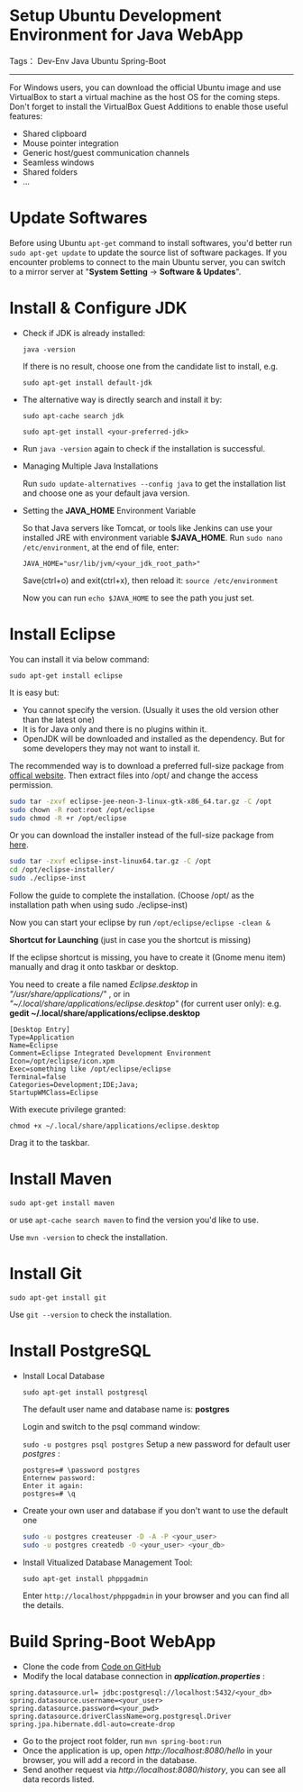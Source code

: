 ﻿Setup Ubuntu Development Environment for Java WebApp
================================================================

Tags： Dev-Env Java Ubuntu Spring-Boot

----------

For Windows users, you can download the official Ubuntu image and use VirtualBox to start a virtual machine as the host OS for the coming steps.
Don't forget to install the VirtualBox Guest Additions to enable those useful features:
 - Shared clipboard
 - Mouse pointer integration
 - Generic host/guest communication channels
 - Seamless windows
 - Shared folders
 - ...

# **Update Softwares**
Before using Ubuntu `apt-get` command to install softwares, you'd better run `sudo apt-get update` to update the source list of software packages.
If you encounter problems to connect to the main Ubuntu server, you can switch to a mirror server at "**System Setting** -> **Software & Updates**".

# **Install & Configure JDK**
- Check if JDK is already installed:

  `java -version`

  If there is no result, choose one from the candidate list to install, e.g.

  `sudo apt-get install default-jdk`

- The alternative way is directly search and install it by:

  `sudo apt-cache search jdk`

  `sudo apt-get install <your-preferred-jdk>`
- Run `java -version` again to check if the installation is successful.

- Managing Multiple Java Installations

  Run `sudo update-alternatives --config java` to get the installation list and choose one as your default java version.

- Setting the **JAVA_HOME** Environment Variable

  So that Java servers like Tomcat, or tools like Jenkins can use your installed JRE with environment variable **$JAVA_HOME**.
  Run `sudo nano /etc/environment`, at the end of file, enter:

  `JAVA_HOME="usr/lib/jvm/<your_jdk_root_path>"`

  Save(ctrl+o) and exit(ctrl+x), then reload it: `source /etc/environment`

  Now you can run `echo $JAVA_HOME` to see the path you just set.

# **Install Eclipse**
You can install it via below command:

`sudo apt-get install eclipse`

It is easy but:
 - You cannot specify the version. (Usually it uses the old version other than the latest one)
 - It is for Java only and there is no plugins within it.
 - OpenJDK will be downloaded and installed as the dependency. But for some developers they may not want to install it.

The recommended way is to download a preferred full-size package from [offical website][1]. Then extract files into /opt/ and change the access permission.

``` bash
sudo tar -zxvf eclipse-jee-neon-3-linux-gtk-x86_64.tar.gz -C /opt
sudo chown -R root:root /opt/eclipse
sudo chmod -R +r /opt/eclipse
```

Or you can download the installer instead of the full-size package from [here][2].

``` bash
sudo tar -zxvf eclipse-inst-linux64.tar.gz -C /opt
cd /opt/eclipse-installer/
sudo ./eclipse-inst
```

Follow the guide to complete the installation. (Choose /opt/ as the installation path when using sudo ./eclipse-inst)

Now you can start your eclipse by run `/opt/eclipse/eclipse -clean &`

**Shortcut for Launching** (just in case you the shortcut is missing)

If the eclipse shortcut is missing, you have to create it (Gnome menu item) manually and drag it onto taskbar or desktop.

You need to create a file named *Eclipse.desktop* in *"/usr/share/applications/"* , or in *"~/.local/share/applications/eclipse.desktop"* (for current user only):
e.g.
**gedit ~/.local/share/applications/eclipse.desktop**
``` properties
[Desktop Entry]
Type=Application
Name=Eclipse
Comment=Eclipse Integrated Development Environment
Icon=/opt/eclipse/icon.xpm
Exec=something like /opt/eclipse/eclipse
Terminal=false
Categories=Development;IDE;Java;
StartupWMClass=Eclipse
```
With execute privilege granted:

`chmod +x ~/.local/share/applications/eclipse.desktop`

Drag it to the taskbar.

# **Install Maven**

`sudo apt-get install maven`

or use `apt-cache search maven` to find the version you'd like to use.

Use `mvn -version` to check the installation.

# **Install Git**

`sudo apt-get install git`

Use `git --version` to check the installation.

# **Install PostgreSQL**
- Install Local Database

  `sudo apt-get install postgresql`

  The default user name and database name is: **postgres**

  Login and switch to the psql command window:

  `sudo -u postgres psql postgres`
  Setup a new password for default user *postgres* :
  ```
  postgres=# \password postgres
  Enternew password:
  Enter it again:
  postgres=# \q
  ```

- Create your own user and database if you don't want to use the default one
  ``` bash
  sudo -u postgres createuser -D -A -P <your_user>
  sudo -u postgres createdb -O <your_user> <your_db>
  ```

- Install Vitualized Database Management Tool:

  `sudo apt-get install phppgadmin`

  Enter `http://localhost/phppgadmin` in your browser and you can find all the details.

# **Build Spring-Boot WebApp**
 - Clone the code from [Code on GitHub][3]
 - Modify the local database connection in ***application.properties*** :
  ``` properties
  spring.datasource.url= jdbc:postgresql://localhost:5432/<your_db>
  spring.datasource.username=<your_user>
  spring.datasource.password=<your_pwd>
  spring.datasource.driverClassName=org.postgresql.Driver
  spring.jpa.hibernate.ddl-auto=create-drop
  ```
  
- Go to the project root folder, run `mvn spring-boot:run`
 - Once the application is up, open *http://localhost:8080/hello* in your browser, you will add a record in the database.
 - Send another request via *http://localhost:8080/history*, you can see all data records listed.


  [1]: http://www.eclipse.org/downloads/packages/
  [2]: https://www.eclipse.org/downloads/?
  [3]: https://github.com/hbyuan27/spring-boot-webapp-demo.git
